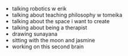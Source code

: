 - talking robotics w erik  
- talking about teaching philosophy w tomeika  
- talking about the space i want to create  
- talking about being a therapist  
- drawing sunayana  
- sitting with the moon and jasmine
- working on this second brain